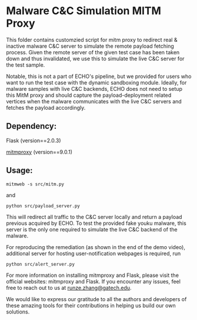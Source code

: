 # Malware C&C Simulation MITM Proxy 

This folder contains customzied script for mitm proxy to redirect real & inactive malware C&C server to simulate the remote payload fetching process. Given the remote server of the given test case has been taken down and thus invalidated, we use this to simulate the live C&C server for the test sample. 

Notable, this is not a part of ECHO's pipeline, but we provided for users who want to run the test case with the dynamic sandboxing module. Ideally, for malware samples with live C&C backends, ECHO does not need to setup this MitM proxy and should capture the payload-deployment related vertices when the malware communicates with the live C&C servers and fetches the payload accordingly.   

## Dependency:
Flask (version==2.0.3) 

[mitmproxy](https://mitmproxy.org/) (version==9.0.1) 


## Usage: 

```
mitmweb -s src/mitm.py
```
and 

```
python src/payload_server.py 
```


This will redirect all traffic to the C&C server locally and return a payload previous acquired by ECHO. To test the provided fake youku malware, this server is the only one required to simulate the live C&C backend of the malware.  



For reproducing the remediation (as shown in the end of the demo video), additional server for hosting user-notification webpages is required, run 

```
python src/alert_server.py
```


For more information on installing mitmproxy and Flask, please visit the official websites: mitmproxy and Flask. If you encounter any issues, feel free to reach out to us at runze.zhang@gatech.edu.

We would like to express our gratitude to all the authors and developers of these amazing tools for their contributions in helping us build our own solutions.